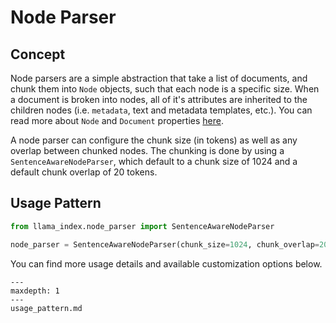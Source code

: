 # Node Parser

## Concept

Node parsers are a simple abstraction that take a list of documents, and chunk them into `Node` objects, such that each node is a specific size. When a document is broken into nodes, all of it's attributes are inherited to the children nodes (i.e. `metadata`, text and metadata templates, etc.). You can read more about `Node` and `Document` properties [here](/core_modules/data_modules/documents_and_nodes/root.md).

A node parser can configure the chunk size (in tokens) as well as any overlap between chunked nodes. The chunking is done by using a `SentenceAwareNodeParser`, which default to a chunk size of 1024 and a default chunk overlap of 20 tokens.

## Usage Pattern

```python
from llama_index.node_parser import SentenceAwareNodeParser

node_parser = SentenceAwareNodeParser(chunk_size=1024, chunk_overlap=20)
```

You can find more usage details and available customization options below.

```{toctree}
---
maxdepth: 1
---
usage_pattern.md
```
